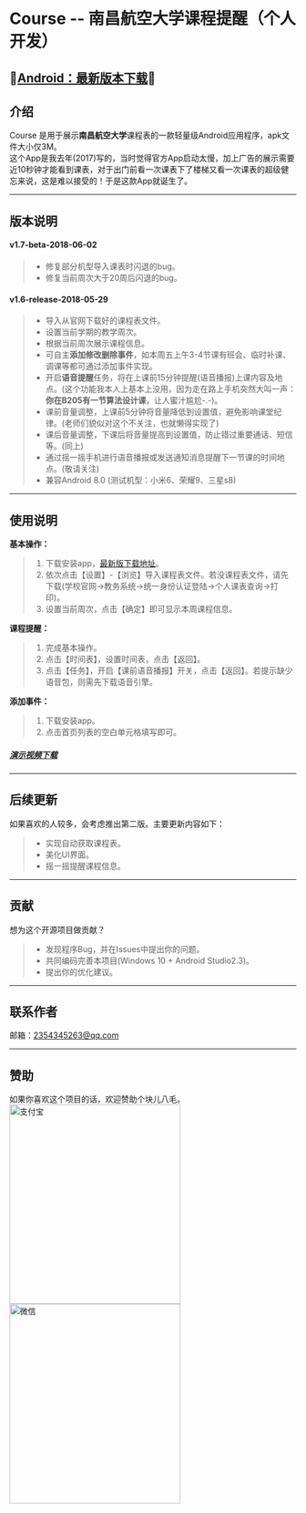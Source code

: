 # Course -- 南昌航空大学课程提醒（个人开发）

## 🔴[Android：最新版本下载](https://github.com/Peeeng/Course/raw/master/release/course-beta-1.7-2018-06-02.apk)🔴
## 介绍
Course 是用于展示**南昌航空大学**课程表的一款轻量级Android应用程序，apk文件大小仅3M。  
这个App是我去年(2017)写的，当时觉得官方App启动太慢，加上广告的展示需要近10秒钟才能看到课表，对于出门前看一次课表下了楼梯又看一次课表的超级健忘来说，这是难以接受的！于是这款App就诞生了。

---------

## 版本说明
#### **v1.7-beta-2018-06-02** 
> * 修复部分机型导入课表时闪退的bug。
> * 修复当前周次大于20周后闪退的bug。
#### **v1.6-release-2018-05-29** 
> * 导入从官网下载好的课程表文件。
> * 设置当前学期的教学周次。
> * 根据当前周次展示课程信息。
> * 可自主**添加修改删除事件**，如本周五上午3-4节课有班会、临时补课、调课等都可通过添加事件实现。
> * 开启**语音提醒**任务，将在上课前15分钟提醒(语音播报)上课内容及地点。(这个功能我本人上基本上没用，因为走在路上手机突然大叫一声：**你在B205有一节算法设计课**，让人蜜汁尴尬-.-)。
> * 课前音量调整，上课前5分钟将音量降低到设置值，避免影响课堂纪律。(老师们貌似对这个不关注，也就懒得实现了)
> * 课后音量调整，下课后将音量提高到设置值，防止错过重要通话、短信等。(同上)
> * 通过摇一摇手机进行语音播报或发送通知消息提醒下一节课的时间地点。(敬请关注)
> * 兼容Android 8.0 (测试机型：小米6、荣耀9、三星s8)

----------
## 使用说明 

**基本操作：**
> 1. 下载安装app，[最新版下载地址](https://github.com/Peeeng/Course/raw/master/release/course-release-1.6.apk)。
> 2. 依次点击【设置】-【浏览】导入课程表文件。若没课程表文件，请先下载(学校官网->教务系统->统一身份认证登陆->个人课表查询->打印)。
> 3. 设置当前周次，点击【确定】即可显示本周课程信息。

**课程提醒：**
> 1. 完成基本操作。
> 2. 点击【时间表】，设置时间表，点击【返回】。
> 3. 点击【任务】，开启【课前语音播报】开关，点击【返回】。若提示缺少语音包，则需先下载语音引擎。

**添加事件：**
> 1. 下载安装app。
> 2. 点击首页列表的空白单元格填写即可。

##### [演示视频下载](https://github.com/Peeeng/Course/raw/master/release/%E6%BC%94%E7%A4%BA.mp4)


-----------

## 后续更新
如果喜欢的人较多，会考虑推出第二版。主要更新内容如下：
> * 实现自动获取课程表。
> * 美化UI界面。
> * 摇一摇提醒课程信息。

----------

## 贡献
想为这个开源项目做贡献？
> * 发现程序Bug，并在Issues中提出你的问题。
> * 共同编码完善本项目(Windows 10 + Android Studio2.3)。
> * 提出你的优化建议。

---------

## 联系作者
邮箱：2354345263@qq.com

----------

## 赞助
如果你喜欢这个项目的话，欢迎赞助个块儿八毛。  
<img src="https://github.com/Peeeng/Course/raw/master/screenshoot/alipay.jpg" width = "300" height = "350" alt="支付宝" align=center />
<img src="https://github.com/Peeeng/Course/raw/master/screenshoot/wepay.jpg" width = "300" height = "350" alt="微信" align=center />

